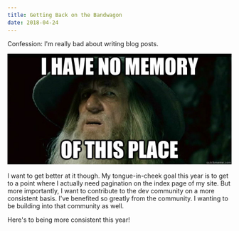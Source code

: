 ```yaml
---
title: Getting Back on the Bandwagon
date: 2018-04-24
---
```


Confession: I'm really bad about writing blog posts.

![I have no memory of this place](./gandalf.jpg 'Me every time I look at my website.')

I want to get better at it though. My tongue-in-cheek goal this year is to get to a point where I actually need pagination on the index page of my site. But more importantly, I want to contribute to the dev community on a more consistent basis. I've benefited so greatly from the community. I wanting to be building into that community as well.

Here's to being more consistent this year!
